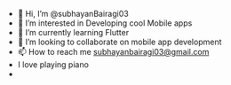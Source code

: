 - 👋 Hi, I’m @subhayanBairagi03
- 👀 I’m interested in Developing cool Mobile apps 
- 🌱 I’m currently learning Flutter
- 💞️ I’m looking to collaborate on mobile app development 
- 📫 How to reach me subhayanbairagi03@gmail.com
- I love playing piano
- 
<!---
subhayanBairagi03/subhayanBairagi03 is a ✨ special ✨ repository because its `README.md` (this file) appears on your GitHub profile.
You can click the Preview link to take a look at your changes.
--->
